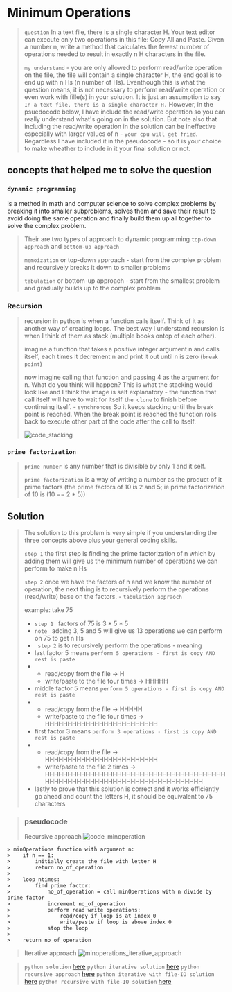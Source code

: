 # Minimum Operations
> `question` In a text file, there is a single character H. Your text editor can execute only two operations in this file: Copy All and Paste. Given a number n, write a method that calculates the fewest number of operations needed to result in exactly n H characters in the file.
>
> `my understand` - you are only allowed to perform read/write operation on the file, the file will contain a single character H, the end goal is to end up with n Hs (n number of Hs). Eventhough this is what the question means, it is not necessary to perform read/write operation or even work with fille(s) in your solution. It is just an assumption to say `In a text file, there is a single character H.` However, in the psuedocode below, I have include the read/write operation so you can really understand what's going on in the solution. But note also that including the read/write operation in the solution can be ineffective especially with larger values of n - `your cpu will get fried`. Regardless I have included it in the pseudocode - so it is your choice to make wheather to include in it your final solution or not.
>

## concepts that helped me to solve the question
### `dynamic programming`
is a method in math and computer science to solve complex problems by breaking it into smaller subproblems, solves them and save their result to avoid doing the same operation and finally build them up all together to solve the complex problem.
> Their are two types of approach to dynamic programming `top-down approach` and `bottom-up approach`
> 
> `memoization` or top-down approach - start from the complex problem and recursively breaks it down to smaller problems
> 
> `tabulation` or bottom-up approach - start from the smallest problem and gradually builds up to the complex problem

### Recursion
> recursion in python is when a function calls itself. Think of it as another way of creating loops.
> The best way I understand recursion is when I think of them as stack (multiple books ontop of each other).
> 
> imagine a function that takes a positive integer argument n and calls itself, each times it decrement n and print it out until n is zero (`break point`)
> 
> now imagine calling that function and passing 4 as the argument for n. What do you think will happen?
> This is what the stacking would look like and I think the image is self explanatory - the function that call itself will have to wait for itself `the clone` to finish before continuing itself. - `synchronous` So it keeps stacking until the break point is reached. When the break point is reached the function rolls back to execute other part of the code after the call to itself.
> 
> ![code_stacking](https://github.com/user-attachments/assets/d7df4850-82dd-43c5-b355-10760b9cb29e)



### `prime factorization`
>`prime number` is any number that is divisible by only 1 and it self.
>
>`prime factorization` is a way of writing a number as the product of it prime factors (the prime factors of 10 is 2 and 5; ie prime factorization of 10 is (10 == 2 * 5))

## Solution
> The solution to this problem is very simple if you understanding the three concepts above plus your general coding skills.
> 
> `step 1` the first step is finding the prime factorization of n which by adding them will give us the minimum number of operations we can perform to make n Hs
> 
> `step 2` once we have the factors of n and we know the number of operation, the next thing is to recursively perform the operations (read/write) base on the factors. - `tabulation appraoch`
>
> example: take 75
>   - `step 1 ` factors of 75 is 3 * 5 * 5
>   - `note ` adding 3, 5 and 5 will give us 13 operations we can perform on 75 to get n Hs
>   - ` step 2` is to recursively perform the operations - meaning
>   - last factor 5 means `perform 5 operations - first is copy AND rest is paste`
>   -   - read/copy from the file -> H
>       - write/paste to the file four times -> HHHHH
>   - middle factor 5 means `perform 5 operations - first is copy AND rest is paste`
>   -   - read/copy from the file -> HHHHH
>       - write/paste to the file four times -> HHHHHHHHHHHHHHHHHHHHHHHHH
>   - first factor 3 means `perform 3 operations - first is copy AND rest is paste`
>   -   - read/copy  from the file -> HHHHHHHHHHHHHHHHHHHHHHHHH
>       - write/paste to the file 2 times -> HHHHHHHHHHHHHHHHHHHHHHHHHHHHHHHHHHHHHHHHHHHHHHHHHHHHHHHHHHHHHHHHHHHHHHHHHHH
>   - lastly to prove that this solution is correct and it works efficiently go ahead and count the letters H, it should be equivalent to 75 characters

> ### pseudocode
> Recursive approach
> ![code_minoperation](https://github.com/user-attachments/assets/55e8d0a4-8b09-4232-956f-5cbd67b13e2c)

    > minOperations function with argument n:
    >    if n == 1:
    >        initially create the file with letter H
    >        return no_of_operation
    >
    >    loop ntimes:
    >        find prime factor:
    >            no_of_operation = call minOperations with n divide by prime factor
    >            increment no_of_operation
    >            perform read write operations:
    >                read/copy if loop is at index 0
    >                write/paste if loop is above index 0
    >            stop the loop
    >    
    >    return no_of_operation

> Iterative approach
![minoperations_iterative_approach](https://github.com/user-attachments/assets/7ef705b7-ffa5-479c-a29f-fab7690bbdb5)

> `python solution` [here](0-minoperations.py)
> `python iterative solution` [here](iterative_approach.py)
> `python recursive approach` [here](recursive_approach.py)
>  `python iterative with file-IO solution` [here](iterative_method_with_file_io.py)
>  `python recursive with file-IO solution` [here](recursive_method_with_file_io.py)
